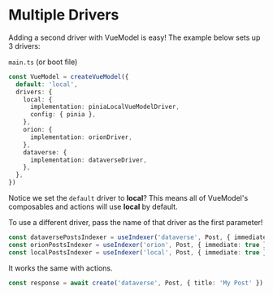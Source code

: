 # Multiple Drivers
Adding a second driver with VueModel is easy! The example below sets up 3 drivers:

`main.ts` (or boot file)
```ts
const VueModel = createVueModel({
  default: 'local',
  drivers: {
    local: {
      implementation: piniaLocalVueModelDriver,
      config: { pinia },
    },
    orion: {
      implementation: orionDriver,
    },
    dataverse: {
      implementation: dataverseDriver,
    },
  },
})
```

Notice we set the `default` driver to **local**? This means all of VueModel's composables and actions will use **local** by default.

To use a different driver, pass the name of that driver as the first parameter!
```ts
const dataversePostsIndexer = useIndexer('dataverse', Post, { immediate: true })
const orionPostsIndexer = useIndexer('orion', Post, { immediate: true })
const localPostsIndexer = useIndexer('local', Post, { immediate: true })
```

It works the same with actions.
```ts
const response = await create('dataverse', Post, { title: 'My Post' })
```